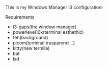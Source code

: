 This is my Windows Manager i3 configurationi

Requirements
- i3-gaps(the window manager)
- powerlevel10k(terminal esthethic)
- feh(background)
- picom(terminal trasparenci...)
- kitty(new termila)
- bat
- lsd
